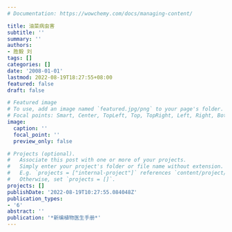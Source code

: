 ```yaml
---
# Documentation: https://wowchemy.com/docs/managing-content/

title: 油菜病虫害
subtitle: ''
summary: ''
authors:
- 胜毅 刘
tags: []
categories: []
date: '2008-01-01'
lastmod: 2022-08-19T18:27:55+08:00
featured: false
draft: false

# Featured image
# To use, add an image named `featured.jpg/png` to your page's folder.
# Focal points: Smart, Center, TopLeft, Top, TopRight, Left, Right, BottomLeft, Bottom, BottomRight.
image:
  caption: ''
  focal_point: ''
  preview_only: false

# Projects (optional).
#   Associate this post with one or more of your projects.
#   Simply enter your project's folder or file name without extension.
#   E.g. `projects = ["internal-project"]` references `content/project/deep-learning/index.md`.
#   Otherwise, set `projects = []`.
projects: []
publishDate: '2022-08-19T10:27:55.084048Z'
publication_types:
- '6'
abstract: ''
publication: '*新编植物医生手册*'
---
```

